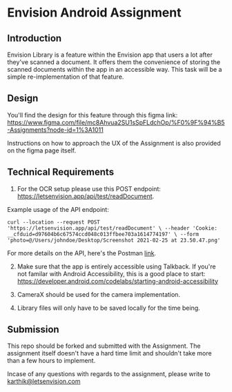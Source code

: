 # Envision Android Assignment

## Introduction


Envision Library is a feature within the Envision app that users a lot after they've scanned a document. It offers them the convenience of storing the scanned documents within the app in an accessible way. This task will be a simple re-implementation of that feature.

## Design


You'll find the design for this feature through this figma link:  https://www.figma.com/file/mc8Ahvua2SU1sSpFLdchOp/%F0%9F%94%B5-Assignments?node-id=1%3A1011

Instructions on how to approach the UX of the Assignment is also provided on the figma page itself. 

## Technical Requirements

1. For the OCR setup please use this POST endpoint: https://letsenvision.app/api/test/readDocument. 

Example usage of the API endpoint: 

`curl --location --request POST 'https://letsenvision.app/api/test/readDocument' \
--header 'Cookie: __cfduid=d97604b6c67574ccd048c013ffbee703a1614774197' \
--form 'photo=@/Users/johndoe/Desktop/Screenshot 2021-02-25 at 23.50.47.png'`

For more details on the API, here's the Postman [link](https://www.getpostman.com/collections/771c175ea7a0e2db34b9). 


2. Make sure that the app is entirely accessible using Talkback. If you're not familar with Android Accessibility, this is a good place to start: https://developer.android.com/codelabs/starting-android-accessibility

3. CameraX should be used for the camera implementation. 

4. Library files will only have to be saved locally for the time being. 

## Submission

This repo should be forked and submitted with the Assignment. The assignment itself doesn't have a hard time limit and shouldn't take more than a few hours to implement. 

Incase of any questions with regards to the assignment, please write to karthik@letsenvision.com 



